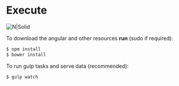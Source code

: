 # Execute

![N|Solid](http://www.alex-arriaga.com/wp-content/uploads/2013/08/Console-128.png)

To download the angular and other resources
**run** (sudo if required):

```sh
$ npm install
$ bower install
```

To run gulp tasks and serve data (recommended):
```sh
$ gulp watch
```
